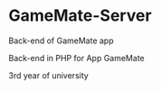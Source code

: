 # GameMate-Server
Back-end of GameMate app


Back-end in PHP for App GameMate

3rd year of university
